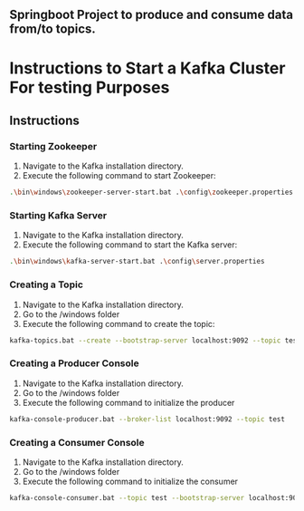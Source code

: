 ## Springboot Project to produce and consume data from/to topics.




# Instructions to Start a Kafka Cluster For testing Purposes

## Instructions

### Starting Zookeeper

1. Navigate to the Kafka installation directory.
2. Execute the following command to start Zookeeper:

```bash
.\bin\windows\zookeeper-server-start.bat .\config\zookeeper.properties
```

### Starting Kafka Server
1. Navigate to the Kafka installation directory.
2. Execute the following command to start the Kafka server:

```bash
.\bin\windows\kafka-server-start.bat .\config\server.properties
```

### Creating a Topic
1. Navigate to the Kafka installation directory.
2. Go to the /windows folder 
3. Execute the following command to create the topic:

```bash
kafka-topics.bat --create --bootstrap-server localhost:9092 --topic test
```

### Creating a Producer Console
1. Navigate to the Kafka installation directory.
2. Go to the /windows folder
3. Execute the following command to initialize the producer

```bash
kafka-console-producer.bat --broker-list localhost:9092 --topic test
```

### Creating a Consumer Console
1. Navigate to the Kafka installation directory.
2. Go to the /windows folder
3. Execute the following command to initialize the consumer

```bash
kafka-console-consumer.bat --topic test --bootstrap-server localhost:9092 --from-beginning
```
